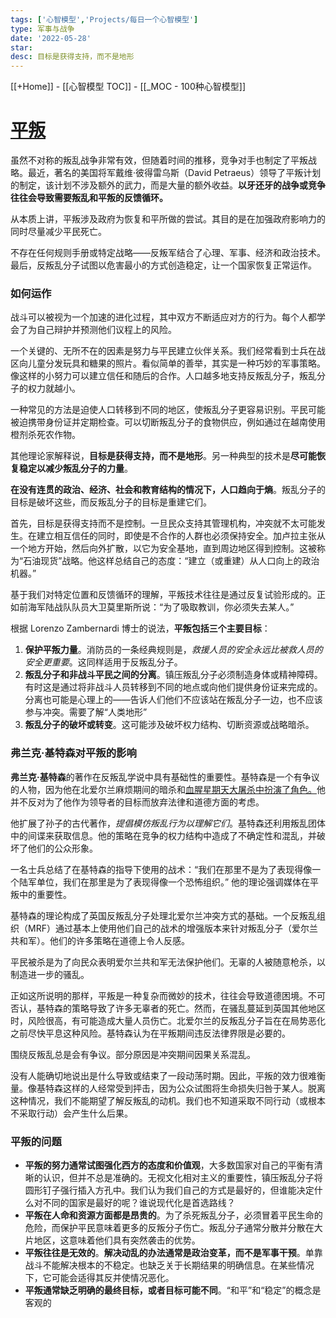 ```yaml
---
tags: ['心智模型','Projects/每日一个心智模型']
type: 军事与战争
date: '2022-05-28'
star:
desc: 目标是获得支持，而不是地形
---
```

[[+Home]] - [[心智模型 TOC]] - [[_MOC - 100种心智模型]]


# [平叛](https://www.farnamstreetblog.com/2017/06/counterinsurgency/)


虽然不对称的叛乱战争非常有效，但随着时间的推移，竞争对手也制定了平叛战略。最近，著名的美国将军戴维·彼得雷乌斯（David Petraeus）领导了平叛计划的制定，该计划不涉及额外的武力，而是大量的额外收益。**以牙还牙的战争或竞争往往会导致需要叛乱和平叛的反馈循环。**


从本质上讲，平叛涉及政府为恢复和平所做的尝试。其目的是在加强政府影响力的同时尽量减少平民死亡。

不存在任何规则手册或特定战略——反叛军结合了心理、军事、经济和政治技术。最后，反叛乱分子试图以危害最小的方式创造稳定，让一个国家恢复正常运作。



### 如何运作

战斗可以被视为一个加速的进化过程，其中双方不断适应对方的行为。每个人都学会了为自己辩护并预测他们议程上的风险。

一个关键的、无所不在的因素是努力与平民建立伙伴关系。我们经常看到士兵在战区向儿童分发玩具和糖果的照片。看似简单的善举，其实是一种巧妙的军事策略。像这样的小努力可以建立信任和随后的合作。人口越多地支持反叛乱分子，叛乱分子的权力就越小。

一种常见的方法是迫使人口转移到不同的地区，使叛乱分子更容易识别。平民可能被迫携带身份证并定期检查。可以切断叛乱分子的食物供应，例如通过在越南使用橙剂杀死农作物。

其他理论家解释说，**目标是获得支持，而不是地形**。另一种典型的技术是**尽可能恢复稳定以减少叛乱分子的力量**。


**在没有连贯的政治、经济、社会和教育结构的情况下，人口趋向于熵**。叛乱分子的目标是破坏这些，而反叛乱分子的目标是重建它们。


首先，目标是获得支持而不是控制。一旦民众支持其管理机构，冲突就不太可能发生。在建立相互信任的同时，即使是不合作的人群也必须保持安全。加卢拉主张从一个地方开始，然后向外扩散，以它为安全基地，直到周边地区得到控制。这被称为“石油现货”战略。他这样总结自己的态度：“建立（或重建）从人口向上的政治机器。”

基于我们对特定位置和反馈循环的理解，平叛技术往往是通过反复试验形成的。正如前海军陆战队队员大卫莫里斯所说：“为了吸取教训，你必须失去某人。”


根据 Lorenzo Zambernardi 博士的说法，**平叛包括三个主要目标**：
1. **保护平叛力量**。消防员的一条经典规则是，_救援人员的安全永远比被救人员的安全更重要_。这同样适用于反叛乱分子。
2. **叛乱分子和非战斗平民之间的分离**。镇压叛乱分子必须制造身体或精神障碍。有时这是通过将非战斗人员转移到不同的地点或向他们提供身份证来完成的。分离也可能是心理上的——告诉人们他们不应该站在叛乱分子一边，也不应该参与冲突。需要了解“人类地形”
3. **叛乱分子的破坏或转变**。这可能涉及破坏权力结构、切断资源或战略暗杀。


### 弗兰克·基特森对平叛的影响
**弗兰克·基特森**的著作在反叛乱学说中具有基础性的重要性。基特森是一个有争议的人物，因为他在北爱尔兰麻烦期间的暗杀和[血腥星期天大屠杀中扮演了角色。](https://en.wikipedia.org/wiki/Bloody_Sunday_(1972))他并不反对为了他作为领导者的目标而放弃法律和道德方面的考虑。

他扩展了孙子的古代著作，_提倡模仿叛乱行为以理解它们_。基特森还利用叛乱团体中的间谍来获取信息。他的策略在竞争的权力结构中造成了不确定性和混乱，并破坏了他们的公众形象。

一名士兵总结了在基特森的指导下使用的战术：“我们在那里不是为了表现得像一个陆军单位，我们在那里是为了表现得像一个恐怖组织。” 他的理论强调媒体在平叛中的重要性。

基特森的理论构成了英国反叛乱分子处理北爱尔兰冲突方式的基础。一个反叛乱组织（MRF）通过基本上使用他们自己的战术的增强版本来针对叛乱分子（爱尔兰共和军）。他们的许多策略在道德上令人反感。

平民被杀是为了向民众表明爱尔兰共和军无法保护他们。无辜的人被随意枪杀，以制造进一步的骚乱。

正如这所说明的那样，平叛是一种复杂而微妙的技术，往往会导致道德困境。不可否认，基特森的策略导致了许多无辜者的死亡。然而，在骚乱蔓延到英国其他地区时，风险很高，有可能造成大量人员伤亡。北爱尔兰的反叛乱分子旨在在局势恶化之前尽快平息这种风险。基特森认为在平叛期间违反法律界限是必要的。

围绕反叛乱总是会有争议。部分原因是冲突期间因果关系混乱。

没有人能确切地说出是什么导致或结束了一段动荡时期。因此，平叛的效力很难衡量。像基特森这样的人经常受到抨击，因为公众试图将生命损失归咎于某人。脱离这种情况，我们不能期望了解反叛乱的动机。我们也不知道采取不同行动（或根本不采取行动）会产生什么后果。


### 平叛的问题

-   **平叛的努力通常试图强化西方的态度和价值观**，大多数国家对自己的平衡有清晰的认识，但并不总是准确的。无视文化相对主义的重要性，镇压叛乱分子将圆形钉子强行插入方孔中。我们认为我们自己的方式是最好的，但谁能决定什么对不同的国家是最好的呢？谁说现代化是首选路线？
-   **平叛在人命和资源方面都是昂贵的**。为了杀死叛乱分子，必须冒着平民生命的危险，而保护平民意味着更多的反叛分子伤亡。叛乱分子通常分散并分散在大片地区，这意味着他们具有突然袭击的优势。
-   **平叛往往是无效的**。**解决动乱的办法通常是政治变革，而不是军事干预**。单靠战斗不能解决根本的不稳定。也缺乏关于长期结果的明确信息。在某些情况下，它可能会适得其反并使情况恶化。
-   **平叛通常缺乏明确的最终目标，或者目标可能不同**。“和平”和“稳定”的概念是客观的
